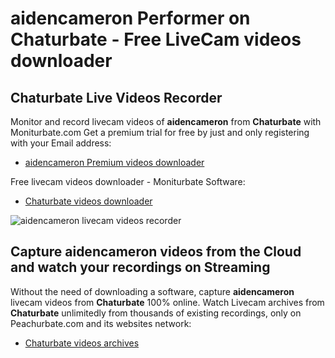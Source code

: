 # aidencameron Performer on Chaturbate - Free LiveCam videos downloader

## Chaturbate Live Videos Recorder

Monitor and record livecam videos of **aidencameron** from **Chaturbate** with Moniturbate.com
Get a premium trial for free by just and only registering with your Email address:
* [aidencameron Premium videos downloader](https://moniturbate.com/request-demo-licence-key.html)

Free livecam videos downloader - Moniturbate Software:
* [Chaturbate videos downloader](https://moniturbate.com/moniturbate-download-software.html)

![aidencameron livecam videos recorder](https://peachurnet.com/templates/moniturbate-software.png)


## Capture aidencameron videos from the Cloud and watch your recordings on Streaming

Without the need of downloading a software, capture **aidencameron** livecam videos from **Chaturbate** 100% online.
Watch Livecam archives from **Chaturbate** unlimitedly from thousands of existing recordings, only on Peachurbate.com and its websites network:
* [Chaturbate videos archives](https://peachurnet.com/)